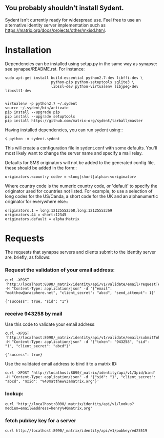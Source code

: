 ## You probably shouldn't install Sydent. 

Sydent isn't currently ready for widespread use. Feel free to use an alternative identity server implementation such as https://matrix.org/docs/projects/other/mxisd.html.

Installation
============

Dependencies can be installed using setup.py in the same way as synapse: see synapse/README.rst.  For instance:

    sudo apt-get install build-essential python2.7-dev libffi-dev \
                         python-pip python-setuptools sqlite3 \
                         libssl-dev python-virtualenv libjpeg-dev libxslt1-dev


    virtualenv -p python2.7 ~/.sydent
    source ~/.sydent/bin/activate
    pip install --upgrade pip
    pip install --upgrade setuptools
    pip install https://github.com/matrix-org/sydent/tarball/master

Having installed dependencies, you can run sydent using::

    $ python -m sydent.sydent

This will create a configuration file in sydent.conf with some defaults. You'll most likely want to change the server name and specify a mail relay.

Defaults for SMS originators will not be added to the generated config file, these should be added in the form::

    originators.<country code> = <long|short|alpha>:<originator>

Where country code is the numeric country code, or 'default' to specify the originator used for countries not listed. For example, to use a selection of long codes for the US/Canda, a short code for the UK and an alphanumertic originator for everywhere else::

    originators.1 = long:12125552368,long:12125552369
    originators.44 = short:12345
    originators.default = alpha:Matrix

Requests
========

The requests that synapse servers and clients submit to the identity server are, briefly, as follows:

### Request the validation of your email address:

    curl -XPOST 'http://localhost:8090/_matrix/identity/api/v1/validate/email/requestToken' -H "Content-Type: application/json" -d '{"email": "matthew@arasphere.net", "client_secret": "abcd", "send_attempt": 1}'

    {"success": true, "sid": "1"}

### receive 943258 by mail
Use this code to validate your email address:

    curl -XPOST 'http://localhost:8090/_matrix/identity/api/v1/validate/email/submitToken' -H "Content-Type: application/json" -d '{"token": "943258", "sid": "1", "client_secret": "abcd"}'

    {"success": true}

Use the validated email address to bind it to a matrix ID:

    curl -XPOST 'http://localhost:8090/_matrix/identity/api/v1/3pid/bind' -H "Content-Type: application/json" -d '{"sid": "1", "client_secret": "abcd", "mxid": "%40matthew%3amatrix.org"}'

### lookup:
    curl 'http://localhost:8090/_matrix/identity/api/v1/lookup?medium=email&address=henry%40matrix.org'


### fetch pubkey key for a server
    curl http://localhost:8090/_matrix/identity/api/v1/pubkey/ed25519
